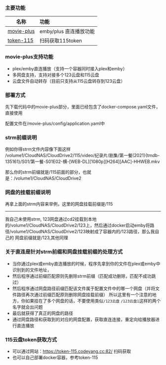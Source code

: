 ### 主要功能
| 名称                                   | 功能               |
|--------------------------------------|:-----------------|
| [movie-plus](./movie-plus/README.md) | emby/plus 直连播放功能 |
| [token-115](./token-115)             | 扫码获取115token     |

### movie-plus支持功能
* plex/emby直连播放（支持一个容器同时接入plex和emby）
* 多网盘支持，支持对接多个123云盘和115云盘
* 云盘文件自动转存（目前只支持从115云盘转存到123云盘）

### 部署方式
先下载代码中的movie-plus部分，里面已经包含了docker-compose.yaml文件，直接使用

配置文件在/movie-plus/config/application.yaml中


### strm前缀说明
例如你得strm文件内容像下面这样
/volume1/CloudNAS/CloudDrive2/115/video/纪录片/剧集/第一餐(2021){tmdb-135161}/S01/第一餐-S01E02-横-[WEB-DL][1080p][H264][AAC]-HHWEB.mkv

那么你的strm前缀就是/115前面的部分，也就是：/volume1/CloudNAS/CloudDrive2

### 网盘的挂载前缀说明
再拿上面的strm内容来举例，这里的网盘挂载前缀是/115

------

我自己未使用strm, 123网盘通过cd2挂载到本地的/volume1/CloudNAS/CloudDrive2/123上，然后通过docker启动emby将路径/volume1/CloudNAS/CloudDrive2/123映射成了容器内的/123路径，那么我自己的
网盘前缀就是/123,其他同理

### 关于直连是针对strm前缀和网盘挂载前缀的处理方式
* 当你通过plex或emby直连播放的时候，程序先拿到你的文件在plex或emby中识别到的文件地址，
* 然后程序通过前缀匹配原则先删除strm前缀（匹配成功删除，匹配不成功跳过）
* 然后程序通过网盘路径前缀匹配该文件属于配置文件中的哪一个网盘（并将文件路径再次通过前缀匹配原则删除网盘挂载前缀） 所以这里有一个注意的地方，你如果挂在了多个网盘的话，不要使用类似`/123云盘` `/123云盘1`这样的两个名字就会出问题
* 最后就获得了真正的网盘的路径
* 通过网盘路径和获取到的对应的网盘配置，获取直连连接，重定向给播放器进行直连播放


### 115云盘token获取方式
* 可以通过网站：https://token-115.codeyang.cc:82/ 扫码获取
* 也可以自己部署docker容器，参考token-115